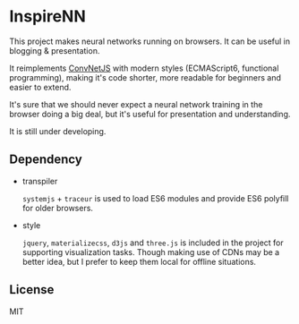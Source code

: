 # InspireNN

This project makes neural networks running on browsers. It can be useful in blogging & presentation.


It reimplements [ConvNetJS](https://github.com/karpathy/convnetjs) with modern styles (ECMAScript6, functional programming), making it's code shorter, more readable for beginners and easier to extend.

It's sure that we should never expect a neural network training in the browser doing a big deal, but it's useful for presentation and understanding.

It is still under developing. 


## Dependency

* transpiler

  `systemjs` + `traceur` is used to load ES6 modules and provide ES6 polyfill for older browsers.

* style

  `jquery`, `materializecss`, `d3js` and `three.js` is included in the project for supporting visualization tasks. Though making use of CDNs may be a better idea, but I prefer to keep them local for offline situations.




## License
MIT
